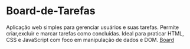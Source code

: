 # Board-de-Tarefas
Aplicação web simples para gerenciar usuários e suas tarefas. Permite criar,excluir e marcar tarefas como concluídas. Ideal para praticar HTML, CSS e JavaScript com foco em manipulação de dados e DOM. <a href="https://guilhermeweb3225.github.io/Board-de-Tarefas/index.html">Board</a>
